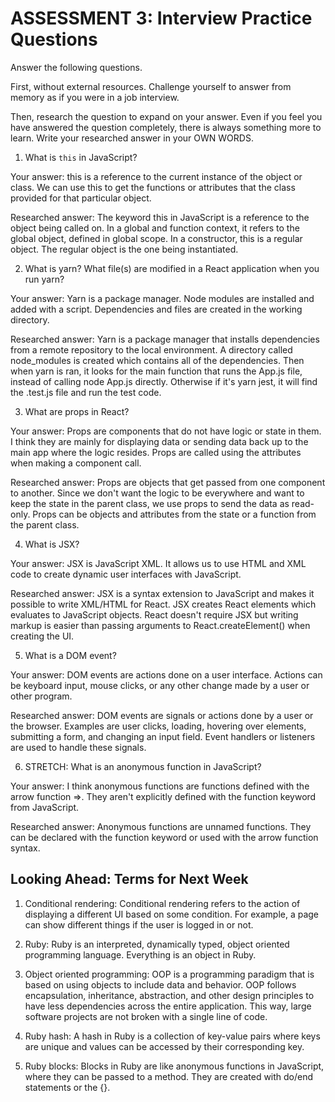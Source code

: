 # ASSESSMENT 3: Interview Practice Questions

Answer the following questions.

First, without external resources. Challenge yourself to answer from memory as if you were in a job interview.

Then, research the question to expand on your answer. Even if you feel you have answered the question completely, there is always something more to learn. Write your researched answer in your OWN WORDS.


1. What is `this` in JavaScript?

  Your answer: this is a reference to the current instance of the object or class.
  We can use this to get the functions or attributes that the class provided for
  that particular object.

  Researched answer: The keyword this in JavaScript is a reference to the object
  being called on. In a global and function context, it refers to the global object,
  defined in global scope. In a constructor, this is a regular object. The regular
  object is the one being instantiated.


2. What is yarn? What file(s) are modified in a React application when you run yarn?

  Your answer: Yarn is a package manager. Node modules are installed and added with
  a script. Dependencies and files are created in the working directory.

  Researched answer: Yarn is a package manager that installs dependencies from a
  remote repository to the local environment. A directory called node_modules is
  created which contains all of the dependencies. Then when yarn is ran, it looks
  for the main function that runs the App.js file, instead of calling node App.js
  directly. Otherwise if it's yarn jest, it will find the .test.js file and run the
  test code.


3. What are props in React?

  Your answer: Props are components that do not have logic or state in them.
  I think they are mainly for displaying data or sending data back up to the
  main app where the logic resides. Props are called using the attributes
  when making a component call.

  Researched answer: Props are objects that get passed from one component to
  another. Since we don't want the logic to be everywhere and want to keep the
  state in the parent class, we use props to send the data as read-only. Props
  can be objects and attributes from the state or a function from the parent class.


4. What is JSX?

  Your answer: JSX is JavaScript XML. It allows us to use HTML and XML code to create
  dynamic user interfaces with JavaScript.

  Researched answer: JSX is a syntax extension to JavaScript and makes it possible
  to write XML/HTML for React. JSX creates React elements which evaluates to
  JavaScript objects. React doesn't require JSX but writing markup is easier
  than passing arguments to React.createElement() when creating the UI.


5. What is a DOM event?

  Your answer: DOM events are actions done on a user interface. Actions can be
  keyboard input, mouse clicks, or any other change made by a user or other program.

  Researched answer: DOM events are signals or actions done by a user or the browser.
  Examples are user clicks, loading, hovering over elements, submitting a form,
  and changing an input field. Event handlers or listeners are used to handle these signals.


6. STRETCH: What is an anonymous function in JavaScript?

  Your answer: I think anonymous functions are functions defined with the arrow
  function =>. They aren't explicitly defined with the function keyword from JavaScript.

  Researched answer: Anonymous functions are unnamed functions. They can be declared
  with the function keyword or used with the arrow function syntax.


## Looking Ahead: Terms for Next Week

1. Conditional rendering: Conditional rendering refers to the action of displaying
a different UI based on some condition. For example, a page can show different
things if the user is logged in or not.

2. Ruby: Ruby is an interpreted, dynamically typed, object oriented programming
language. Everything is an object in Ruby.

3. Object oriented programming: OOP is a programming paradigm that is based on
using objects to include data and behavior. OOP follows encapsulation, inheritance,
abstraction, and other design principles to have less dependencies across the
entire application. This way, large software projects are not broken with a single
line of code.

4. Ruby hash: A hash in Ruby is a collection of key-value pairs where keys are
unique and values can be accessed by their corresponding key.

5. Ruby blocks: Blocks in Ruby are like anonymous functions in JavaScript,
where they can be passed to a method. They are created with do/end statements or
the {}.

